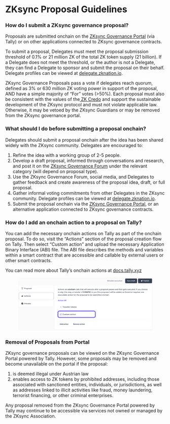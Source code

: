 # ZKsync Proposal Guidelines

### How do I submit a ZKsync governance proposal?

Proposals are submitted onchain on the [ZKsync Governance Portal](https://vote.zknation.io/dao) (via Tally) or on other applications connected to ZKsync governance contracts.

To submit a proposal, Delegates must meet the proposal submission threshold of 0.1% or 21 million ZK of the total ZK token supply (21 billion). If a Delegate does not meet the threshold, or the author is not a Delegate, they can find a Delegate to sponsor and submit the proposal on their behalf. Delegate profiles can be viewed at [delegate.zknation.io](http://delegate.zknation.io).

ZKsync Governance Proposals pass a vote if delegates reach quorum, defined as 3% or 630 million ZK voting power in support of the proposal, AND have a simple majority of “For” votes (>50%). Each proposal must also be consistent with the values of the[ ZK Credo](https://docs.zknation.io/zk-nation/mission-zk-credo) and support the sustainable development of the ZKsync protocol and must not violate applicable law. Otherwise, it may be vetoed by the ZKsync Guardians or may be removed from the ZKsync governance portal.

### What should I do before submitting a proposal onchain?

Delegates should submit a proposal onchain after the idea has been shared widely with the ZKsync community. Delegates are encouraged to:

1. Refine the idea with a working group of 2-5 people.
2. Develop a draft proposal, informed through conversations and research, and post it on the [ZKsync Governance Forum](https://forum.zknation.io/) under the relevant category (will depend on proposal type).
3. Use the ZKsync Governance Forum, social media, and Delegates to gather feedback and create awareness of the proposal idea, draft, or full proposal.
4. Gather informal voting commitments from other Delegates in the ZKsync community. Delegate profiles can be viewed at [delegate.zknation.io](http://delegate.zknation.io).
5. Submit the proposal onchain via the [ZKsync Governance Portal](https://vote.zknation.io/dao), or an alternative application connected to ZKsync governance contracts.

### How do I add an onchain action to a proposal on Tally?

You can add the necessary onchain actions on Tally as part of the onchain proposal. To do so, visit the “Actions” section of the proposal creation flow on Tally. Then select “Custom action” and upload the necessary Application Binary Interface (ABI) file. The ABI file describes the methods and variables within a smart contract that are accessible and callable by external users or other smart contracts.

You can read more about Tally’s onchain actions at [docs.tally.xyz](https://docs.tally.xyz/knowledge-base/proposals/creating-proposals)

<figure><img src="../.gitbook/assets/overview 1.png" alt=""><figcaption></figcaption></figure>

### Removal of Proposals from Portal

ZKsync governance proposals can be viewed on the ZKsync Governance Portal powered by Tally. However, some proposals may be removed and become unavailable on the portal if the proposal:

1. is deemed illegal under Austrian law
2. enables access to ZK tokens by prohibited addresses, including those associated with sanctioned entities, individuals, or jurisdictions, as well as addresses linked to illicit activities like fraud, money laundering, terrorist financing, or other criminal enterprises.

Any proposal removed from the ZKsync Governance Portal powered by Tally may continue to be accessible via services not owned or managed by the ZKsync Association.
